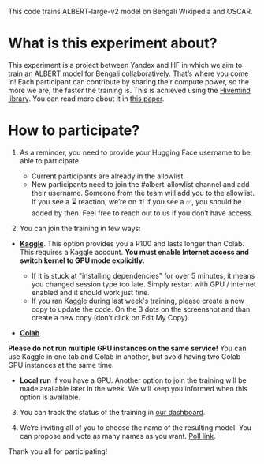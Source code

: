
This code trains ALBERT-large-v2 model on Bengali Wikipedia and OSCAR.

# What is this experiment about?
This experiment is a project between Yandex and HF in which we aim to train an ALBERT model for Bengali collaboratively. That’s where you come in! Each participant can contribute by sharing their compute power, so the more we are, the faster the training is. This is achieved using the [Hivemind library](https://github.com/learning-at-home/hivemind/). You can read more about it in [this paper](https://arxiv.org/abs/2103.03239).


# How to participate?

1. As a reminder, you need to provide your Hugging Face username to be able to participate. 
    * Current participants are already in the allowlist.
    * New participants need to join the #albert-allowlist channel and add their username. Someone from the team will add you to the allowlist. If you see a :hourglass:  reaction, we’re on it! If you see a :white_check_mark:, you should be added by then. Feel free to reach out to us if you don’t have access.

2. You can join the training in few ways:

* **[Kaggle](https://www.kaggle.com/yhn112/collaborative-training-d87a28)**. This option provides you a P100 and lasts longer than Colab. This requires a Kaggle account. **You must enable Internet access and switch kernel to GPU mode explicitly.**
    * If it is stuck at "installing dependencies" for over 5 minutes, it means you changed session type too late. Simply restart with GPU / internet enabled and it should work just fine.
    * If you ran Kaggle during last week's training, please create a new copy to update the code. On the 3 dots on the screenshot and than create a new copy (don’t click on Edit My Copy).

* **[Colab](https://colab.research.google.com/github/mryab/collaborative-training/blob/main/colab_starter.ipynb)**.

**Please do not run multiple GPU instances on the same service!** You can use Kaggle in one tab and Colab in another, but avoid having two Colab GPU instances at the same time.

* **Local run** if you have a GPU. Another option to join the training will be made available later in the week. We will keep you informed when this option is available.

3. You can track the status of the training in [our dashboard](https://wandb.ai/learning-at-home/Main_metrics).

4. We’re inviting all of you to choose the name of the resulting model. You can propose and vote as many names as you want. [Poll link](https://poll.ly/#/LzpmDbRx).

Thank you all for participating!
